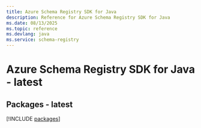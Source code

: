 ```yaml
---
title: Azure Schema Registry SDK for Java
description: Reference for Azure Schema Registry SDK for Java
ms.date: 08/13/2025
ms.topic: reference
ms.devlang: java
ms.service: schema-registry
---
```

# Azure Schema Registry SDK for Java - latest
## Packages - latest
[!INCLUDE [packages](schema-registry-index.md)]